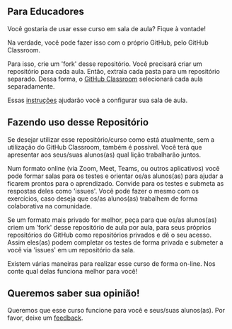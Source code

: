 ## Para Educadores

Você gostaria de usar esse curso em sala de aula? Fique à vontade!

Na verdade, você pode fazer isso com o próprio GitHub, pelo GitHub Classroom.

Para isso, crie um 'fork' desse repositório. Você precisará criar um repositório para cada aula. Então, extraia cada pasta para um repositório separado. Dessa forma, o [GitHub Classroom](https://classroom.github.com/classrooms) selecionará cada aula separadamente. 

Essas [instruções](https://github.blog/2020-03-18-set-up-your-digital-classroom-with-github-classroom/) ajudarão você a configurar sua sala de aula. 

## Fazendo uso desse Repositório

Se desejar utilizar esse repositório/curso como está atualmente, sem a utilização do GitHub Classroom, também é possível. Você terá que apresentar aos seus/suas alunos(as) qual lição trabalharão juntos.

Num formato online (via Zoom, Meet, Teams, ou outros aplicativos) você pode formar salas para os testes e orientar os/as alunos(as) para ajudar a ficarem prontos para o aprendizado. Convide para os testes e submeta as respostas deles como 'issues'. Você pode fazer o mesmo com os exercícios, caso deseja que os/as alunos(as) trabalhem de forma colaborativa na comunidade.

Se um formato mais privado for melhor, peça para que os/as alunos(as) criem um 'fork' desse repositório de aula por aula, para seus próprios repositórios do GitHub como repositórios privados e dê o seu acesso. Assim eles(as) podem completar os testes de forma privada e submeter a você via 'issues' em um repositório da sala.

Existem várias maneiras para realizar esse curso de forma on-line. Nos conte qual delas funciona melhor para você!

## Queremos saber sua opinião!

Queremos que esse curso funcione para você e seus/suas alunos(as). Por favor, deixe um [feedback](https://forms.microsoft.com/Pages/ResponsePage.aspx?id=v4j5cvGGr0GRqy180BHbR2humCsRZhxNuI79cm6n0hRUQzRVVU9VVlU5UlFLWTRLWlkyQUxORTg5WS4u).

